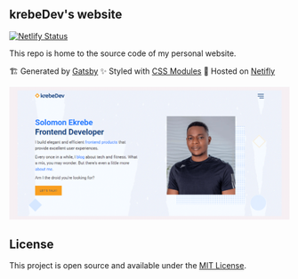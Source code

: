 ## krebeDev's website

[![Netlify Status](https://api.netlify.com/api/v1/badges/8af9a736-fca6-4b5a-b67d-a55c61334b07/deploy-status)](https://app.netlify.com/sites/krebedev/deploys)

This repo is home to the source code of my personal website.

🏗️ Generated by [Gatsby](http://gatsbyjs.org/) ✨ Styled with [CSS Modules](https://github.com/css-modules/css-modules) 🚀 Hosted on [Netifly](https://www.netlify.com/)

![krebeDev website screenshot](./src/images/desktop-preview.png)

## License

This project is open source and available under the [MIT License](LICENSE.md).
